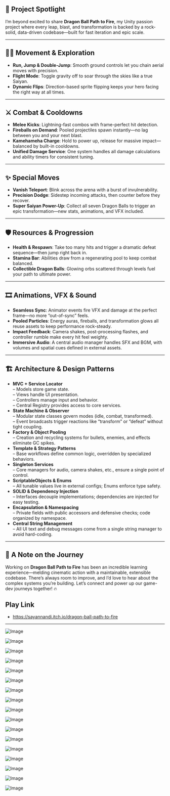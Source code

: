 ## 🚀 Project Spotlight

I’m beyond excited to share **Dragon Ball Path to Fire**, my Unity passion project where every leap, blast, and transformation is backed by a rock-solid, data-driven codebase—built for fast iteration and epic scale.

---

## 🏃‍♂️ Movement & Exploration

- **Run, Jump & Double-Jump**: Smooth ground controls let you chain aerial moves with precision.  
- **Flight Mode**: Toggle gravity off to soar through the skies like a true Saiyan.  
- **Dynamic Flips**: Direction-based sprite flipping keeps your hero facing the right way at all times.

---

## ⚔️ Combat & Cooldowns

- **Melee Kicks**: Lightning-fast combos with frame-perfect hit detection.  
- **Fireballs on Demand**: Pooled projectiles spawn instantly—no lag between you and your next blast.  
- **Kamehameha Charge**: Hold to power up, release for massive impact—balanced by built-in cooldowns.  
- **Unified Damage Service**: One system handles all damage calculations and ability timers for consistent tuning.

---

## ✨ Special Moves

- **Vanish Teleport**: Blink across the arena with a burst of invulnerability.  
- **Precision Dodge**: Sidestep incoming attacks, then counter before they recover.  
- **Super Saiyan Power-Up**: Collect all seven Dragon Balls to trigger an epic transformation—new stats, animations, and VFX included.

---

## 🛡️ Resources & Progression

- **Health & Respawn**: Take too many hits and trigger a dramatic defeat sequence—then jump right back in.  
- **Stamina Bar**: Abilities draw from a regenerating pool to keep combat balanced.  
- **Collectible Dragon Balls**: Glowing orbs scattered through levels fuel your path to ultimate power.

---

## 🎞️ Animations, VFX & Sound

- **Seamless Sync**: Animator events fire VFX and damage at the perfect frame—no more “out-of-sync” feels.  
- **Pooled Particles**: Energy auras, fireballs, and transformation glows all reuse assets to keep performance rock-steady.  
- **Impact Feedback**: Camera shakes, post-processing flashes, and controller rumble make every hit feel weighty.  
- **Immersive Audio**: A central audio manager handles SFX and BGM, with volumes and spatial cues defined in external assets.

---

## 🏗️ Architecture & Design Patterns

- **MVC + Service Locator**  
  – Models store game state.  
  – Views handle UI presentation.  
  – Controllers manage input and behavior.  
  – Central Registry provides access to core services.  
- **State Machine & Observer**  
  – Modular state classes govern modes (idle, combat, transformed).  
  – Event broadcasts trigger reactions like “transform” or “defeat” without tight coupling.  
- **Factory & Object Pooling**  
  – Creation and recycling systems for bullets, enemies, and effects eliminate GC spikes.  
- **Template & Strategy Patterns**  
  – Base workflows define common logic, overridden by specialized behaviors.  
- **Singleton Services**  
  – Core managers for audio, camera shakes, etc., ensure a single point of control.  
- **ScriptableObjects & Enums**  
  – All tunable values live in external configs; Enums enforce type safety.  
- **SOLID & Dependency Injection**  
  – Interfaces decouple implementations; dependencies are injected for easy testing.  
- **Encapsulation & Namespacing**  
  – Private fields with public accessors and defensive checks; code organized by namespace.  
- **Central String Management**  
  – All UI text and debug messages come from a single string manager to avoid hard-coding.

---

## 📝 A Note on the Journey

Working on **Dragon Ball Path to Fire** has been an incredible learning experience—melding cinematic action with a maintainable, extensible codebase. There’s always room to improve, and I’d love to hear about the complex systems you’re building. Let’s connect and power up our game-dev journeys together! 🔥

## Play Link
- https://sayannandi.itch.io/dragon-ball-path-to-fire

---

![Image](https://github.com/user-attachments/assets/07aa68e6-71ab-443b-934d-39e73b2a46d9)

![Image](https://github.com/user-attachments/assets/fa566fb4-27ee-49ab-8666-63a59a5ef257)

![Image](https://github.com/user-attachments/assets/332ad6b4-3a66-422e-9eb4-8254559965f1)

![Image](https://github.com/user-attachments/assets/8af0d613-48f4-45ad-ab99-76cb72aae2fa)

![Image](https://github.com/user-attachments/assets/0f586e2a-a796-4da6-b2bc-b6df4a2284ef)

![Image](https://github.com/user-attachments/assets/4d1c8bc7-8ef7-4f90-8c57-e28d8eab912f)

![Image](https://github.com/user-attachments/assets/65d51667-40bb-4612-a221-6cedfa1f5cd0)

![Image](https://github.com/user-attachments/assets/2fb1cefa-8d0d-427f-a3ec-791f0155e4a2)

![Image](https://github.com/user-attachments/assets/23ce9ac5-c8b8-429b-a530-c6de78bb01bd)

![Image](https://github.com/user-attachments/assets/3347cc60-e777-4c99-851a-88533ca390c1)

![Image](https://github.com/user-attachments/assets/1c13384f-1e2c-4b23-a8cf-d2f292345fed)

![Image](https://github.com/user-attachments/assets/2022a98c-8578-439d-b0ac-0c0368fac451)

![Image](https://github.com/user-attachments/assets/0740669b-da24-46f0-9531-492d68ecb109)

![Image](https://github.com/user-attachments/assets/0446fa49-e0e4-4125-8aa4-cbc20d577103)

![Image](https://github.com/user-attachments/assets/2e24baab-8dcd-4f2d-9e69-2e0578e67944)

![Image](https://github.com/user-attachments/assets/d95ee8c7-faf4-4973-b3c4-2488f2e963d7)

![Image](https://github.com/user-attachments/assets/07bff7fb-4fa1-4dc6-b863-70e33e8033fb)

